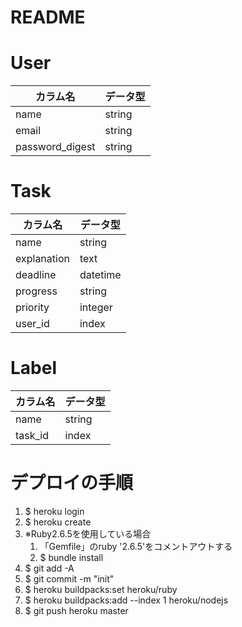 # README

# User
|  カラム名         | データ型 |
|------------------|---------|
| name             | string  |
| email            | string  |
| password_digest  | string  |

# Task
| カラム名      | データ型  |
|--------------|----------|
| name         | string   |
| explanation  | text     |
| deadline     | datetime |
| progress     | string   |
| priority     | integer  |
| user_id      | index    | 

# Label
| カラム名  | データ型  |
|----------|-----------|
| name     | string    |
| task_id  | index     |

# デプロイの手順
1. $ heroku login
1. $ heroku create
1. ※Ruby2.6.5を使用している場合
    1. 「Gemfile」のruby '2.6.5'をコメントアウトする
    1. $ bundle install
1. $ git add -A
1. $ git commit -m "init"
1. $ heroku buildpacks:set heroku/ruby
1. $ heroku buildpacks:add --index 1 heroku/nodejs
1. $ git push heroku master